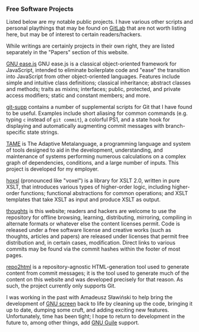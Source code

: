 ### Free Software Projects

Listed below are my notable public projects. I have various other scripts
and personal playthings that may be found on [GitLab][] that are not worth
listing here, but may be of interest to certain readers/hackers.

While writings are certainly projects in their own right, they are listed
separately in the "Papers" section of this website.

[GNU ease.js][easejs] GNU ease.js is a classical object-oriented framework
for JavaScript, intended to eliminate boilerplate code and "ease" the
transition into JavaScript from other object-oriented languages.  Features
include simple and intuitive class definitions; classical inheritance;
abstract classes and methods; traits as mixins; interfaces; public,
protected, and private access modifiers; static and constant members; and
more.

[git-supp][] contains a number of supplemental scripts for Git that I have
found to be useful.  Examples include short aliasing for common commands (e.g.
typing `c` instead of `git commit`), a colorful PS1, and a state hook for
displaying and automatically augmenting commit messages with branch-specific
state strings.

[TAME][] is The Adaptive Metalanguage, a programming language and system of
tools designed to aid in the development, understanding, and maintenance of
systems performing numerous calculations on a complex graph of dependencies,
conditions, and a large number of inputs.  This project is developed for my
employer.

[hoxsl][] (pronounced like "voxel") is a library for XSLT 2.0, written in
pure XSLT, that introduces various types of higher-order logic, including
higher-order functions; functional abstractions for common operations; and
XSLT templates that take XSLT as input and produce XSLT as output.

[thoughts][] is this website; readers and hackers are welcome to use the
repository for offline browsing, learning, distributing, mirroring, compiling in
alternate formats or whatever else the content licenses permit. Code is released
under a free software license and creative works (such as thoughts, articles and
papers) are released under licenses that permit free distribution and, in
certain cases, modification. Direct links to various commits may be found via
the commit hashes within the footer of most pages.

[repo2html][] is a repository-agnostic HTML-generation tool used to generate
content from commit messages; it is the tool used to generate much of the
content on this website and was developed precisely for that reason. As such,
the project currently only supports Git.


I was working in the past with Amadeusz Sławiński to help bring the
development of [GNU screen][screen] back to life by cleaning up the code,
bringing it up to date, dumping some cruft, and adding exciting new
features.  Unfortunately, time has been tight; I hope to return to
development in the future to, among other things, add [GNU Guile][guile]
support.


[GitLab]: https://gitlab.com/u/mikegerwitz/
[easejs]: https://gnu.org/s/easejs
[git-supp]: https://gitlab.com/mikegerwitz/git-supp
[TAME]: https://github.com/lovullo/tame
[hoxsl]: /hoxsl/
[repo2html]: https://gitlab.com/mikegerwitz/repo2html
[thoughts]: https://gitlab.com/mikegerwitz/thoughts
[screen]: https://gnu.org/s/screen
[guile]: https://gnu.org/s/guile
